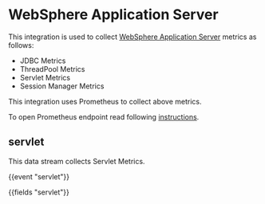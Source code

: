 # WebSphere Application Server

This integration is used to collect [WebSphere Application Server](https://www.ibm.com/cloud/websphere-application-server) metrics as follows:

   - JDBC Metrics
   - ThreadPool Metrics
   - Servlet Metrics
   - Session Manager Metrics

This integration uses Prometheus to collect above metrics.

To open Prometheus endpoint read following [instructions](https://www.ibm.com/docs/en/was/9.0.5?topic=mosh-displaying-pmi-metrics-in-prometheus-format-metrics-app).

## servlet

This data stream collects Servlet Metrics.

{{event "servlet"}}

{{fields "servlet"}}
